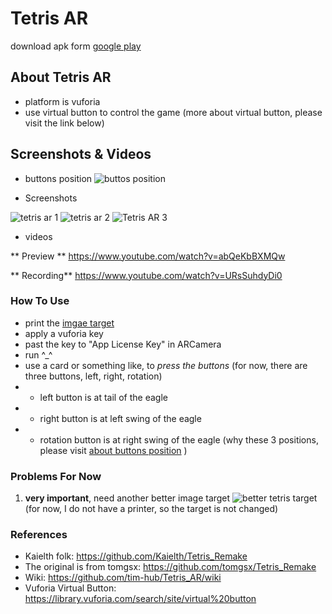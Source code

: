# Tetris AR

download apk form [google play](https://play.google.com/store/apps/details?id=uno.bai.tetris_ar)

## About Tetris AR 
- platform is vuforia
- use virtual button to control the game (more about virtual button, please visit the link below)

## Screenshots & Videos
- buttons position
![buttos position](https://github.com/tim-hub/Tetris_AR/blob/tetris-ar/tetris-buttons.PNG)


- Screenshots

![tetris ar 1](https://lh3.googleusercontent.com/s7ADBc8pZT_Vx3M7KWF-tT_cbHPdRIdEM5xS-3xQ9il-lZ_14a5aB5FCef5P4Osgog=h900)
![tetris ar 2](https://lh3.googleusercontent.com/6pXZsiphNXzuN1zO-8F0mqHPfagHy1GFCShfV2Bd_yPM8ow0rwK278NVnwWGgTbSBVb_=h900)
![Tetris AR 3]( https://lh3.googleusercontent.com/qiOv7osjmC2U0QeuNYGb6oIapcJ9FyVqbli-6aC8DYXTa6ZQ38KygmCYvZbeddT-jg=h900)

- videos

** Preview **
https://www.youtube.com/watch?v=abQeKbBXMQw

** Recording**
https://www.youtube.com/watch?v=URsSuhdyDi0



### How To Use
- print the [imgae target](https://geekgame.bai.uno/geekgame.jpg) 
- apply a vuforia key
- past the key to "App License Key" in ARCamera
- run     ^_^
- use a card or something like, to *press the buttons* (for now, there are three buttons, left, right, rotation)
- - left button is at tail of the eagle
- - right button is at left swing of the eagle
- - rotation button is at right swing of the eagle (why these 3 positions, please visit [about buttons position](https://github.com/tim-hub/Tetris_AR/wiki/Why-put-three-buttons'-position-near-the-eagle) )

### Problems For Now
1. **very important**, need another better image target
![better tetris target](https://github.com/tim-hub/Tetris_AR/blob/tetris-ar/tetris-better-target.jpg) 
(for now, I do not have a printer, so the target is not changed)


### References

- Kaielth folk: https://github.com/Kaielth/Tetris_Remake 
- The original is from tomgsx: https://github.com/tomgsx/Tetris_Remake
- Wiki: https://github.com/tim-hub/Tetris_AR/wiki
- Vuforia Virtual Button: https://library.vuforia.com/search/site/virtual%20button
